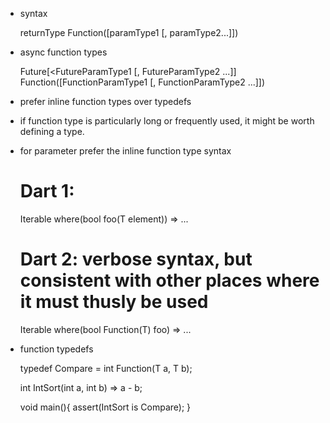 - syntax

    returnType Function([paramType1 [, paramType2...]])

- async function types

    Future[<FutureParamType1 [, FutureParamType2 ...]] 
        Function([FunctionParamType1 [, FunctionParamType2 ...]])
    
- prefer inline function types over typedefs

- if function type is particularly long or frequently used, it might be worth defining a type. 

- for parameter prefer the inline function type syntax

    # Dart 1: 
    Iterable<T> where(bool foo(T element)) => ...

    # Dart 2: verbose syntax, but consistent with other places where it must thusly be used
    Iterable<T> where(bool Function(T) foo) => ...
    
- function typedefs

    typedef Compare<T> = int Function(T a, T b);

    int IntSort(int a, int b) => a - b;

    void main(){
        assert(IntSort is Compare);
    }

